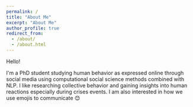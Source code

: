 ```yaml
---
permalink: /
title: "About Me"
excerpt: "About Me"
author_profile: true
redirect_from: 
  - /about/
  - /about.html
---
```


Hello!

I'm a PhD student studying human behavior as expressed online through social media using computational social science methods combined with NLP. I like researching collective behavior and gaining insights into human reactions especially during crises events. I am also interested in how we use emojis to communicate :blush:
